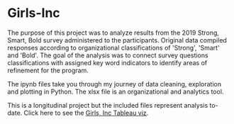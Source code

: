 # Girls-Inc
The purpose of this project was to analyze results from the 2019 Strong, Smart, Bold  survey administered to the participants.
Original data compiled responses according to organizational classifications of 'Strong', 'Smart' and 'Bold'. 
The goal of the analysis was to connect survey questions classifications with assigned key word indicators to identify areas of refinement for the program. 

The ipynb files take you through my journey of data cleaning, exploration and plotting in Python.
The xlsx file is an organizational and analytics tool. 

This is a longitudinal project but the included files represent analysis to-date.
Click here to see the [Girls, Inc Tableau viz](https://public.tableau.com/views/GirlsInc/Dashboard1?:language=en-US&:sid=&:display_count=n&:origin=viz_share_link).
